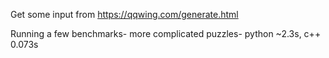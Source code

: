 Get some input from https://qqwing.com/generate.html

Running a few benchmarks- more complicated puzzles-
python ~2.3s, c++ 0.073s
